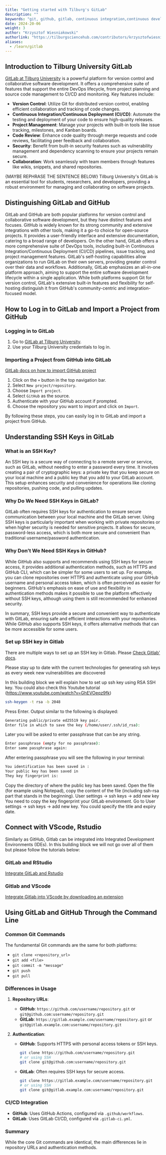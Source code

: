 ```yaml
---
title: "Getting started with Tilburg's GitLab"
description: ""
keywords: "git, github, gitlab, continuous integration,continuous development, git flow"
date: 2024-20-06
weight: 3
author: "Krzysztof Wiesniakowski"
authorlink: "https://tilburgsciencehub.com/contributors/krzysztofwiesniakowski/"
aliases:
  - /learn/gitlab
---
```


## Introduction to Tilburg University GitLab

[GitLab at Tilburg University](https://gitlab.uvt.nl/) is a powerful platform for version control and collaborative software development. It offers a comprehensive suite of features that support the entire DevOps lifecycle, from project planning and source code management to CI/CD and monitoring. Key features include:

- **Version Control**: Utilize Git for distributed version control, enabling efficient collaboration and tracking of code changes.
- **Continuous Integration/Continuous Deployment (CI/CD)**: Automate the testing and deployment of your code to ensure high-quality releases.
- **Project Management**: Manage your projects with built-in tools like issue tracking, milestones, and Kanban boards.
- **Code Review**: Enhance code quality through merge requests and code reviews, facilitating peer feedback and collaboration.
- **Security**: Benefit from built-in security features such as vulnerability management and dependency scanning to ensure your projects remain secure.
- **Collaboration**: Work seamlessly with team members through features like wikis, snippets, and shared repositories.

{MAYBE REPHRASE THE SENTENCE BELOW}
Tilburg University's GitLab is an essential tool for students, researchers, and developers, providing a robust environment for managing and collaborating on software projects.

## Distinguishing GitLab and GitHub

GitLab and GitHub are both popular platforms for version control and collaborative software development, but they have distinct features and focuses. GitHub is widely known for its strong community and extensive integrations with other tools, making it a go-to choice for open-source projects. It provides a user-friendly interface and extensive documentation, catering to a broad range of developers. On the other hand, GitLab offers a more comprehensive suite of DevOps tools, including built-in Continuous Integration/Continuous Deployment (CI/CD) pipelines, issue tracking, and project management features. GitLab's self-hosting capabilities allow organizations to run GitLab on their own servers, providing greater control over their data and workflows. Additionally, GitLab emphasizes an all-in-one platform approach, aiming to support the entire software development lifecycle within a single application. While both platforms support Git for version control, GitLab's extensive built-in features and flexibility for self-hosting distinguish it from GitHub's community-centric and integration-focused model.

## How to Log in to GitLab and Import a Project from GitHub

### Logging in to GitLab

1. Go to [GitLab at Tilburg University](https://gitlab.uvt.nl/).
2. Use your Tilburg University credentials to log in.

### Importing a Project from GitHub into GitLab
[GitLab docs on how to import GitHub project](https://docs.gitlab.com/ee/user/project/import/github.html)
1. Click on the `+` button in the top navigation bar.
2. Select `New project/repository`.
3. Choose `Import project`.
4. Select `GitHub` as the source.
5. Authenticate with your GitHub account if prompted.
6. Choose the repository you want to import and click on `Import`.

By following these steps, you can easily log in to GitLab and import a project from GitHub.

## Understanding SSH Keys in GitLab

### What is an SSH Key?

An SSH key is a secure way of connecting to a remote server or service, such as GitLab, without needing to enter a password every time. It involves creating a pair of cryptographic keys: a private key that you keep secure on your local machine and a public key that you add to your GitLab account. This setup enhances security and convenience for operations like cloning repositories, pushing code, and pulling updates.

### Why Do We Need SSH Keys in GitLab?

GitLab often requires SSH keys for authentication to ensure secure communication between your local machine and the GitLab server. Using SSH keys is particularly important when working with private repositories or when higher security is needed for sensitive projects. It allows for secure, password-less access, which is both more secure and convenient than traditional username/password authentication.

### Why Don’t We Need SSH Keys in GitHub?

While GitHub also supports and recommends using SSH keys for secure access, it provides additional authentication methods, such as HTTPS and GitHub CLI, which can be simpler for some users to set up. For example, you can clone repositories over HTTPS and authenticate using your GitHub username and personal access token, which is often perceived as easier for beginners. GitHub's emphasis on ease of use and flexibility in authentication methods makes it possible to use the platform effectively without SSH keys, although using them is still recommended for enhanced security.

In summary, SSH keys provide a secure and convenient way to authenticate with GitLab, ensuring safe and efficient interactions with your repositories. While GitHub also supports SSH keys, it offers alternative methods that can be more accessible for some users.

### Set up SSH key in Gitlab
There are multiple ways to set up an SSH key in Gitlab. Please [Check Gitlab' docs](https://docs.gitlab.com/ee/user/ssh.html).

Please stay up to date with the current technologies for generating ssh keys as every week new vulnerabilities are discovered

In this building block we will explain how to set up ssh key using RSA SSH key. You could also check this Youtube tutorial (https://www.youtube.com/watch?v=GhEVOeqz9fk)


```bash
ssh-keygen -t rsa -b 2048
```

Press Enter. Output similar to the following is displayed:
```bash
Generating public/private ed25519 key pair.
Enter file in which to save the key (/home/user/.ssh/id_rsa):
```
Later you will be asked to enter passphrase that can be any string.

```bash
Enter passphrase (empty for no passphrase):
Enter same passphrase again:
```

After entering passphrase you will see the following in your terminal:

```bash
You identification has been saved in :
Your public key has been saved in 
They key fingerprint is: 
```

Copy the directory of where the public key has been saved. Open the file (for example using Notepad), copy the content of the file (including ssh-rsa part that stands in the beginning).
User settings -> ssh keys -> add new key
You need to copy the key fingerprint your GitLab environment. Go to User settings -> ssh keys -> add new key. You could specify the title and expiry date.

## Connect with VScode, Rstudio 
Similarly as GitHub, Gitlab can be integrated into Integrated Development Environments (IDEs). In this building block we will not go over all of them but please follow the tutorials below:

### GitLab and RStudio

[Integrate GitLab and Rstudio](https://handbook.gitlab.com/handbook/business-technology/data-team/platform/rstudio/)

### Gitlab and VScode

[Integrate Gitlab into VScode by downloading an extension](https://docs.gitlab.com/ee/editor_extensions/visual_studio_code/)

## Using GitLab and GitHub Through the Command Line

### Common Git Commands

The fundamental Git commands are the same for both platforms:
- `git clone <repository_url>`
- `git add <file>`
- `git commit -m "message"`
- `git push`
- `git pull`

### Differences in Usage

1. **Repository URLs**:
   - **GitHub**: `https://github.com/username/repository.git` or `git@github.com:username/repository.git`
   - **GitLab**: `https://gitlab.example.com/username/repository.git` or `git@gitlab.example.com:username/repository.git`

2. **Authentication**:
   - **GitHub**: Supports HTTPS with personal access tokens or SSH keys.
     ```bash
     git clone https://github.com/username/repository.git
     # or using SSH
     git clone git@github.com:username/repository.git
     ```
   - **GitLab**: Often requires SSH keys for secure access.
     ```bash
     git clone https://gitlab.example.com/username/repository.git
     # or using SSH
     git clone git@gitlab.example.com:username/repository.git
     ```

### CI/CD Integration

- **GitHub**: Uses GitHub Actions, configured via `.github/workflows`.
- **GitLab**: Uses GitLab CI/CD, configured via `.gitlab-ci.yml`.

### Summary

While the core Git commands are identical, the main differences lie in repository URLs and authentication methods.
